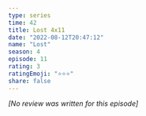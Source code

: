 ```yaml
---
type: series
time: 42
title: Lost 4x11
date: "2022-08-12T20:47:12"
name: "Lost"
season: 4
episode: 11
rating: 3
ratingEmoji: "⭐️⭐️⭐️"
share: false
---
```


*[No review was written for this episode]*